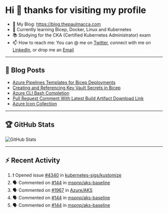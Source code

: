 # Hi 👋 thanks for visiting my profile

- 💬 My Blog: <https://blog.thepaulmacca.com>
- 🌱 Currently learning Bicep, Docker, Linux and Kubernetes
- 📚 Studying for the CKA (Certified Kubernetes Administrator) exam
- 📫 How to reach me: You can @ me on [Twitter](https://twitter.com/thepaulmacca), connect with me on [LinkedIn](https://www.linkedin.com/in/thepaulmacca/), or drop me an [Email](mailto:pm@thepaulmacca.com)

---

## :blue_book: Blog Posts
<!-- BLOG-POST-LIST:START -->
- [Azure Pipelines Templates for Bicep Deployments](https://blog.thepaulmacca.com/azure-pipelines-templates-for-bicep-deployments/)
- [Creating and Referencing Key Vault Secrets in Bicep](https://blog.thepaulmacca.com/creating-and-referencing-key-vault-secrets-in-bicep/)
- [Azure CLI Bash Completion](https://blog.thepaulmacca.com/azure-cli-bash-completion/)
- [Pull Request Comment With Latest Build Artifact Download Link](https://blog.thepaulmacca.com/pull-request-comment-with-latest-build-artifact-download-link/)
- [Azure Icon Collection](https://blog.thepaulmacca.com/azure-icon-collection/)
<!-- BLOG-POST-LIST:END -->

---

## :trophy: GitHub Stats

![GitHub Stats](https://github-readme-stats.vercel.app/api?username=thepaulmacca&count_private=true&show_icons=true&theme=dark)

---

## :zap: Recent Activity

<!--START_SECTION:activity-->
1. ❗️ Opened issue [#4340](https://github.com/kubernetes-sigs/kustomize/issues/4340) in [kubernetes-sigs/kustomize](https://github.com/kubernetes-sigs/kustomize)
2. 🗣 Commented on [#144](https://github.com/mspnp/aks-baseline/issues/144) in [mspnp/aks-baseline](https://github.com/mspnp/aks-baseline)
3. 🗣 Commented on [#1967](https://github.com/Azure/AKS/issues/1967) in [Azure/AKS](https://github.com/Azure/AKS)
4. 🗣 Commented on [#144](https://github.com/mspnp/aks-baseline/issues/144) in [mspnp/aks-baseline](https://github.com/mspnp/aks-baseline)
5. 🗣 Commented on [#144](https://github.com/mspnp/aks-baseline/issues/144) in [mspnp/aks-baseline](https://github.com/mspnp/aks-baseline)
<!--END_SECTION:activity-->
